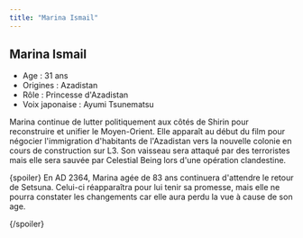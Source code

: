 ```yaml
---
title: "Marina Ismail"
---
```


Marina Ismail
-------------


- Age : 31 ans  
- Origines : Azadistan  
- Rôle : Princesse d'Azadistan  
- Voix japonaise : Ayumi Tsunematsu


Marina continue de lutter politiquement aux côtés de Shirin pour reconstruire et unifier le Moyen-Orient. Elle apparaît au début du film pour négocier l'immigration d'habitants de l'Azadistan vers la nouvelle colonie en cours de construction sur L3. Son vaisseau sera attaqué par des terroristes mais elle sera sauvée par Celestial Being lors d'une opération clandestine.


{spoiler}
En AD 2364, Marina agée de 83 ans continuera d'attendre le retour de Setsuna. Celui-ci réapparaîtra pour lui tenir sa promesse, mais elle ne pourra constater les changements car elle aura perdu la vue à cause de son age.


{/spoiler}